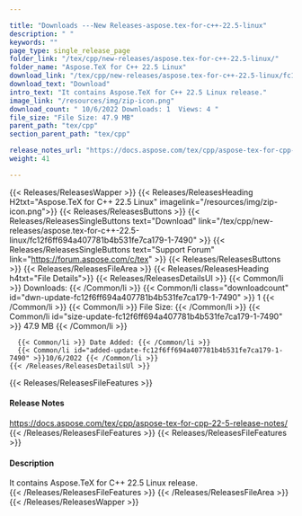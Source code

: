 ```yaml
---

title: "Downloads ---New Releases-aspose.tex-for-c++-22.5-linux"
description: " "
keywords: ""
page_type: single_release_page
folder_link: "/tex/cpp/new-releases/aspose.tex-for-c++-22.5-linux/"
folder_name: "Aspose.TeX for C++ 22.5 Linux"
download_link: "/tex/cpp/new-releases/aspose.tex-for-c++-22.5-linux/fc12f6ff694a407781b4b531fe7ca179-1-7490"
download_text: "Download"
intro_text: "It contains Aspose.TeX for C++ 22.5 Linux release."
image_link: "/resources/img/zip-icon.png"
download_count: " 10/6/2022 Downloads: 1  Views: 4 "
file_size: "File Size: 47.9 MB"
parent_path: "tex/cpp"
section_parent_path: "tex/cpp"

release_notes_url: "https://docs.aspose.com/tex/cpp/aspose-tex-for-cpp-22-5-release-notes/"
weight: 41

---
```


{{< Releases/ReleasesWapper >}}
  {{< Releases/ReleasesHeading H2txt="Aspose.TeX for C++ 22.5 Linux" imagelink="/resources/img/zip-icon.png">}}
  {{< Releases/ReleasesButtons >}}
    {{< Releases/ReleasesSingleButtons text="Download" link="/tex/cpp/new-releases/aspose.tex-for-c++-22.5-linux/fc12f6ff694a407781b4b531fe7ca179-1-7490" >}}
    {{< Releases/ReleasesSingleButtons text="Support Forum" link="https://forum.aspose.com/c/tex" >}}
  {{< Releases/ReleasesButtons >}}
  {{< Releases/ReleasesFileArea >}}
    {{< Releases/ReleasesHeading h4txt="File Details">}}
    {{< Releases/ReleasesDetailsUl >}}
      {{< Common/li >}} Downloads: {{< /Common/li >}}
      {{< Common/li class="downloadcount" id="dwn-update-fc12f6ff694a407781b4b531fe7ca179-1-7490" >}} 1 {{< /Common/li >}}
      {{< Common/li >}} File Size: {{< /Common/li >}}
      {{< Common/li id="size-update-fc12f6ff694a407781b4b531fe7ca179-1-7490" >}} 47.9 MB {{< /Common/li >}}

      {{< Common/li >}} Date Added: {{< /Common/li >}}
      {{< Common/li id="added-update-fc12f6ff694a407781b4b531fe7ca179-1-7490" >}}10/6/2022 {{< /Common/li >}}
    {{< /Releases/ReleasesDetailsUl >}}

  {{< Releases/ReleasesFileFeatures >}}
      <h4>Release Notes</h4><div><a href='https://docs.aspose.com/tex/cpp/aspose-tex-for-cpp-22-5-release-notes/'>https://docs.aspose.com/tex/cpp/aspose-tex-for-cpp-22-5-release-notes/</a></div>
  {{< /Releases/ReleasesFileFeatures >}}
  {{< Releases/ReleasesFileFeatures >}}
      <h4>Description</h4><div class="HTMLDescription">It contains Aspose.TeX for C++ 22.5 Linux release.</div>
  {{< /Releases/ReleasesFileFeatures >}}
 {{< /Releases/ReleasesFileArea >}}
{{< /Releases/ReleasesWapper >}}


